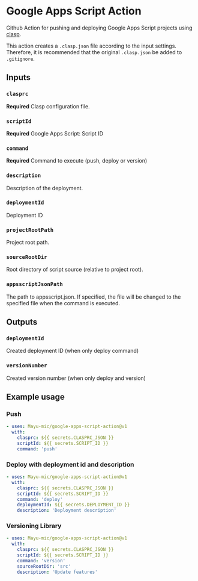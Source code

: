 Google Apps Script Action
===

Github Action for pushing and deploying Google Apps Script projects using [clasp](https://github.com/google/clasp).

This action creates a `.clasp.json` file according to the input settings. Therefore, it is recommended that the original `.clasp.json` be added to `.gitignore`.

Inputs
---

### `clasprc`

**Required** Clasp configuration file.

### `scriptId`

**Required** Google Apps Script: Script ID

### `command`

**Required** Command to execute (push, deploy or version)

### `description`

Description of the deployment.

### `deploymentId`

Deployment ID

### `projectRootPath`

Project root path.

### `sourceRootDir`

Root directory of script source (relative to project root).

### `appsscriptJsonPath`

The path to appsscript.json. If specified, the file will be changed to the specified file when the command is executed.

Outputs
---

### `deploymentId`

Created deployment ID (when only deploy command)

### `versionNumber`

Created version number (when only deploy and version)

Example usage
---

### Push

```yaml
- uses: Mayu-mic/google-apps-script-action@v1
  with:
    clasprc: ${{ secrets.CLASPRC_JSON }}
    scriptId: ${{ secrets.SCRIPT_ID }}
    command: 'push'
```

### Deploy with deployment id and description

```yaml
- uses: Mayu-mic/google-apps-script-action@v1
  with:
    clasprc: ${{ secrets.CLASPRC_JSON }}
    scriptId: ${{ secrets.SCRIPT_ID }}
    command: 'deploy'
    deploymentId: ${{ secrets.DEPLOYMENT_ID }}
    description: 'Deployment description'
```

### Versioning Library

```yaml
- uses: Mayu-mic/google-apps-script-action@v1
  with:
    clasprc: ${{ secrets.CLASPRC_JSON }}
    scriptId: ${{ secrets.SCRIPT_ID }}
    command: 'version'
    sourceRootDir: 'src'
    description: 'Update features'
```
